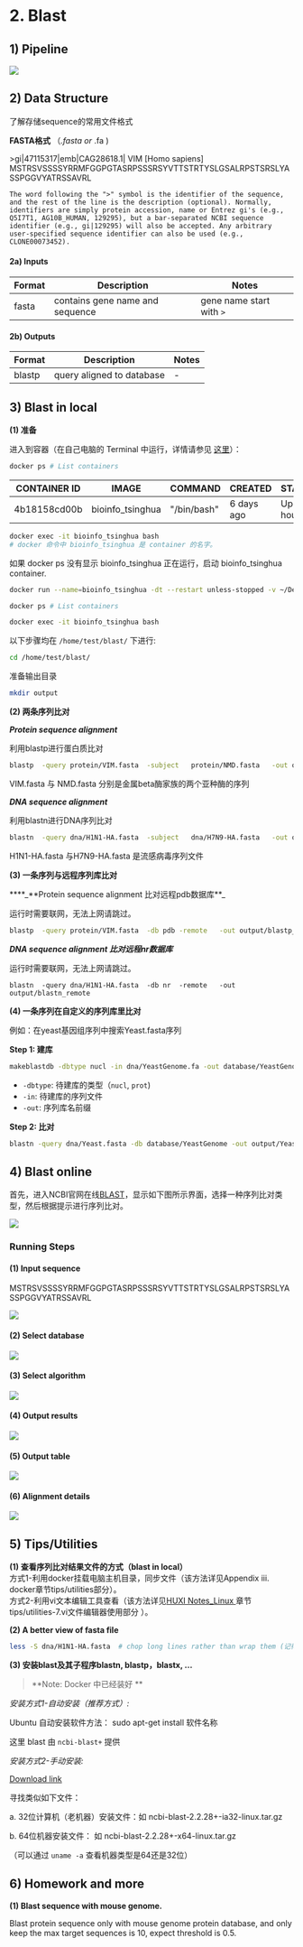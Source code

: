 # 2. Blast

## 1) Pipeline

![](/.gitbook/assets/blast-pipeline.png)

## 2) Data Structure

了解存储sequence的常用文件格式

**FASTA格式** （_.fasta or_ .fa \)

&gt;gi\|47115317\|emb\|CAG28618.1\| VIM \[Homo sapiens\] MSTRSVSSSSYRRMFGGPGTASRPSSSRSYVTTSTRTYSLGSALRPSTSRSLYASSPGGVYATRSSAVRL

`The word following the ">" symbol is the identifier of the sequence, and the rest of the line is the description (optional). Normally, identifiers are simply protein accession, name or Entrez gi's (e.g., Q5I7T1, AG10B_HUMAN, 129295), but a bar-separated NCBI sequence identifier (e.g., gi|129295) will also be accepted. Any arbitrary user-specified sequence identifier can also be used (e.g., CLONE00073452).`

#### 2a) Inputs

| Format | Description | Notes |
| --- | --- | --- |
| fasta | contains gene name and sequence | gene name start with `>` |

#### 2b) Outputs

| Format | Description | Notes |
| --- | --- | --- |
| blastp | query aligned to database | - |

## 3) Blast in local

**(1) 准备**

进入到容器（在自己电脑的 Terminal 中运行，详情请参见 [这里](https://lulab.gitbooks.io/teaching/getting-started.html#use-container)）：    

```sh
docker ps # List containers
```
| CONTAINER ID | IMAGE |COMMAND | CREATED | STATUS | PORTS | NAMES |
| -- | -- | -- | -- | -- | -- | -- |
| 4b18158cd00b | bioinfo_tsinghua | "/bin/bash" | 6 days ago | Up 7 hours | -- | bioinfo_tsinghua |

```sh
docker exec -it bioinfo_tsinghua bash
# docker 命令中 bioinfo_tsinghua 是 container 的名字。

```

如果 docker ps 没有显示 bioinfo_tsinghua 正在运行，启动 bioinfo_tsinghua container.

```sh
docker run --name=bioinfo_tsinghua -dt --restart unless-stopped -v ~/Desktop/bioinfo_tsinghua_share:/home/test/share bioinfo_tsinghua

docker ps # List containers

docker exec -it bioinfo_tsinghua bash

```



以下步骤均在 `/home/test/blast/` 下进行:  

```bash
cd /home/test/blast/
```

准备输出目录

```bash
mkdir output
```

**(2) 两条序列比对**

_**Protein sequence alignment**_

利用blastp进行蛋白质比对

```bash
blastp  -query protein/VIM.fasta  -subject   protein/NMD.fasta   -out output/blastp
```

VIM.fasta 与 NMD.fasta 分别是金属beta酶家族的两个亚种酶的序列

_**DNA sequence alignment**_

利用blastn进行DNA序列比对

```bash
blastn  -query dna/H1N1-HA.fasta  -subject   dna/H7N9-HA.fasta   -out output/blastn
```

H1N1-HA.fasta 与H7N9-HA.fasta 是流感病毒序列文件

**(3)  一条序列与远程序列库比对**

**\*\*\_**Protein sequence alignment 比对远程pdb数据库\*\*\_

运行时需要联网，无法上网请跳过。

```bash
blastp  -query protein/VIM.fasta  -db pdb -remote   -out output/blastp_remote
```

_**DNA sequence alignment 比对远程nr数据库**_

运行时需要联网，无法上网请跳过。

```
blastn  -query dna/H1N1-HA.fasta  -db nr  -remote   -out output/blastn_remote
```

**(4) 一条序列在自定义的序列库里比对**

例如：在yeast基因组序列中搜索Yeast.fasta序列


**Step 1: 建库**

```bash
makeblastdb -dbtype nucl -in dna/YeastGenome.fa -out database/YeastGenome
```

* `-dbtype`: 待建库的类型（`nucl`, `prot`\)
* `-in`: 待建库的序列文件
* `-out`: 序列库名前缀

**Step 2: 比对**

```bash
blastn -query dna/Yeast.fasta -db database/YeastGenome -out output/Yeast.blastn
```

## 4) Blast online

首先，进入NCBI官网在线[BLAST](https://blast.ncbi.nlm.nih.gov/Blast.cgi)，显示如下图所示界面，选择一种序列比对类型，然后根据提示进行序列比对。





![](../.gitbook/assets/blastweb.png)

### Running Steps

#### **(1) Input sequence**

MSTRSVSSSSYRRMFGGPGTASRPSSSRSYVTTSTRTYSLGSALRPSTSRSLYASSPGGVYATRSSAVRL

![](../.gitbook/assets/blastweb2.png)

#### **(2) Select database**

![](../.gitbook/assets/blastweb3.png)

#### **(3) Select algorithm**

![](../.gitbook/assets/blastweb4.png)

#### **(4) Output results**

![](../.gitbook/assets/blastweb5.png)

#### **(5) Output table**

![](../.gitbook/assets/blastweb6.png)

#### **(6) Alignment details**

![](../.gitbook/assets/blastweb7.png)

## 5) Tips/Utilities

**(1) 查看序列比对结果文件的方式（blast in local）**  
方式1-利用docker挂载电脑主机目录，同步文件（该方法详见Appendix iii. docker章节tips/utilities部分）。  
方式2-利用vi文本编辑工具查看（该方法详见[HUXI Notes\_Linux ](https://huxi.gitbook.io/bioinformatic-notes/linux)章节tips/utilities-7.vi文件编辑器使用部分 ）。

**(2) A better view of fasta file**

```bash
less -S dna/H1N1-HA.fasta  # chop long lines rather than wrap them (记得按 q 退出）
```

**(3) 安装blast及其子程序blastn, blastp，blastx, ...**

> **Note: Docker 中已经装好 **

_安装方式1-自动安装（推荐方式）:_

Ubuntu 自动安装软件方法： sudo apt-get install 软件名称

这里 blast 由 `ncbi-blast+` 提供


_安装方式2-手动安装:_

[Download link](ftp://ftp.ncbi.nlm.nih.gov/blast/executables/blast+/LATEST/)

寻找类似如下文件：

a. 32位计算机（老机器）安装文件：如 ncbi-blast-2.2.28+-ia32-linux.tar.gz

b. 64位机器安装文件： 如 ncbi-blast-2.2.28+-x64-linux.tar.gz

（可以通过 `uname -a` 查看机器类型是64还是32位）



## 6) Homework and more

**(1) Blast sequence with mouse genome.**

Blast protein sequence only with mouse genome protein database, and only keep the max target sequences is 10, expect threshold is 0.5.

